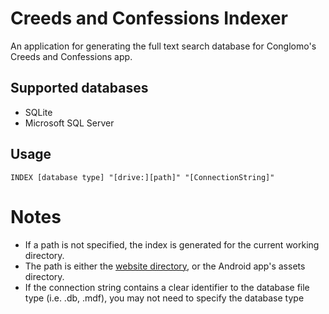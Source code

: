 # Creeds and Confessions Indexer
An application for generating the full text search database for Conglomo's Creeds and Confessions app.

## Supported databases

* SQLite
* Microsoft SQL Server

## Usage

`INDEX [database type] "[drive:][path]" "[ConnectionString]"`

# Notes
* If a path is not specified, the index is generated for the current working directory.
* The path is either the [website directory](https://github.com/pmachapman/Confessions), or the Android app's assets directory.
* If the connection string contains a clear identifier to the database file type (i.e. .db, .mdf), you may not need to specify the database type
